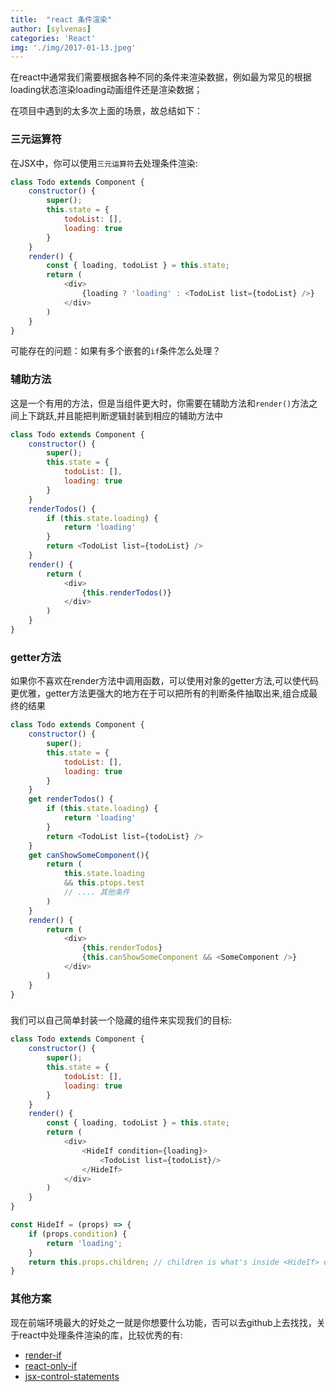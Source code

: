 ```yaml
---
title:  "react 条件渲染"
author: [sylvenas]
categories: 'React'
img: './img/2017-01-13.jpeg'
---
```


在react中通常我们需要根据各种不同的条件来渲染数据，例如最为常见的根据loading状态渲染loading动画组件还是渲染数据；

在项目中遇到的太多次上面的场景，故总结如下：

### 三元运算符
在JSX中，你可以使用`三元运算符`去处理条件渲染:
``` js
class Todo extends Component {
    constructor() {
        super();
        this.state = {
            todoList: [],
            loading: true
        }
    }
    render() {
        const { loading, todoList } = this.state;
        return (
            <div>
                {loading ? 'loading' : <TodoList list={todoList} />}
            </div>
        )
    }
}
```
可能存在的问题：如果有多个嵌套的`if`条件怎么处理？

### 辅助方法
这是一个有用的方法，但是当组件更大时，你需要在辅助方法和`render()`方法之间上下跳跃,并且能把判断逻辑封装到相应的辅助方法中
``` js
class Todo extends Component {
    constructor() {
        super();
        this.state = {
            todoList: [],
            loading: true
        }
    }
    renderTodos() {
        if (this.state.loading) {
            return 'loading'
        }
        return <TodoList list={todoList} />
    }
    render() {
        return (
            <div>
                {this.renderTodos()}
            </div>
        )
    }
}
```

### getter方法
如果你不喜欢在render方法中调用函数，可以使用对象的getter方法,可以使代码更优雅，getter方法更强大的地方在于可以把所有的判断条件抽取出来,组合成最终的结果
``` js
class Todo extends Component {
    constructor() {
        super();
        this.state = {
            todoList: [],
            loading: true
        }
    }
    get renderTodos() {
        if (this.state.loading) {
            return 'loading'
        }
        return <TodoList list={todoList} />
    }
    get canShowSomeComponent(){
        return (
            this.state.loading
            && this.ptops.test
            // .... 其他条件
        )
    }
    render() {
        return (
            <div>
                {this.renderTodos}
                {this.canShowSomeComponent && <SomeComponent />}
            </div>
        )
    }
}
```

### <Hideif/>
我们可以自己简单封装一个隐藏的<Hideif/>组件来实现我们的目标:
``` js
class Todo extends Component {
    constructor() {
        super();
        this.state = {
            todoList: [],
            loading: true
        }
    }
    render() {
        const { loading, todoList } = this.state;
        return (
            <div>
                <HideIf condition={loading}>
                    <TodoList list={todoList}/>
                </HideIf>
            </div>
        )
    }
}

const HideIf = (props) => {
    if (props.condition) {
        return 'loading';
    }
    return this.props.children; // children is what's inside <HideIf> element
}
```

### 其他方案
现在前端环境最大的好处之一就是你想要什么功能，否可以去github上去找找，关于react中处理条件渲染的库，比较优秀的有:
* [render-if](https://github.com/ajwhite/render-if)
* [react-only-if](https://github.com/MicheleBertoli/react-only-if)
* [jsx-control-statements](https://github.com/AlexGilleran/jsx-control-statements)